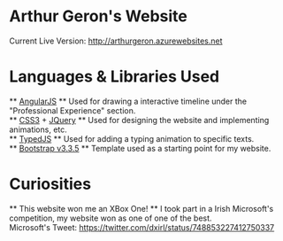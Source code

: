 # Arthur Geron's Website  
Current Live Version: http://arthurgeron.azurewebsites.net  
# Languages & Libraries Used  
** [AngularJS](https://angularjs.org/) ** Used for drawing a interactive timeline under the "Professional Experience" section.  
** [CSS3](http://www.css3.info/) + [JQuery](https://jquery.com/) ** Used for designing the website and implementing animations, etc.  
** [TypedJS](https://github.com/mattboldt/typed.js/) ** Used for adding a typing animation to specific texts.  
** [Bootstrap v3.3.5](getbootstrap.com/) ** Template used as a starting point for my website.  
# Curiosities
** This website won me an XBox One! ** I took part in a Irish Microsoft's competition, my website won as one of one of the best.  
Microsoft's Tweet: https://twitter.com/dxirl/status/748853227412750337
